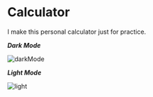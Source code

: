 # Calculator
I make this personal calculator just for practice. 

***Dark Mode***

![darkMode](https://github.com/Chayon111/Calculator/assets/101303939/6e650881-164b-42a7-8a69-8f72c5dfa062)

***Light Mode***

![light](https://github.com/Chayon111/Calculator/assets/101303939/87d15038-1c8e-43a8-99b4-2d1c63f2bde6)

